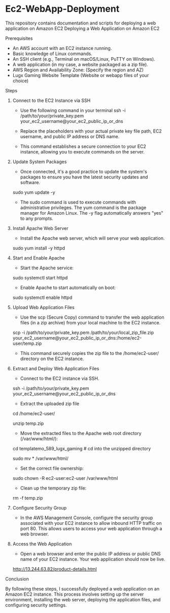 # Ec2-WebApp-Deployment
This repository contains documentation and scripts for deploying a web application on Amazon EC2
Deploying a Web Application on Amazon EC2

Prerequisites
* An AWS account with an EC2 instance running.
* Basic knowledge of Linux commands.
* An SSH client (e.g., Terminal on macOS/Linux, PuTTY on Windows).
* A web application (in my case, a website packaged as a zip file).
* AWS Region and Availability Zone: (Specify the region and AZ)
* Lugx Gaming Website Template (Website or webapp files of your choice) 

Steps
1. Connect to the EC2 Instance via SSH
   * Use the following command in your terminal
	ssh -i /path/to/your/private_key.pem your_ec2_username@your_ec2_public_ip_or_dns

   * Replace the placeholders with your actual private key file path, EC2 username, and public IP address or DNS name.
   * This command establishes a secure connection to your EC2 instance, allowing you to execute commands on the server.

2. Update System Packages
   * Once connected, it's a good practice to update the system's packages to ensure you have the latest security updates and software.

	sudo yum update -y

   * The sudo command is used to execute commands with administrative privileges. The yum command is the package manager for Amazon Linux. The -y flag automatically answers 	"yes" to any prompts.
      
3. Install Apache Web Server
      * Install the Apache web server, which will serve your web application.
	
	sudo yum install -y httpd

4. Start and Enable Apache
      * Start the Apache service:

	sudo systemctl start httpd

 	* Enable Apache to start automatically on boot:

	sudo systemctl enable httpd

5. Upload Web Application Files
      * Use the scp (Secure Copy) command to transfer the web application files (in a zip archive) from your local machine to the EC2 instance.

	scp -i /path/to/your/private_key.pem /path/to/your/local_zip_file.zip your_ec2_username@your_ec2_public_ip_or_dns:/home/ec2-user/temp.zip

      * This command securely copies the zip file to the /home/ec2-user/ directory on the EC2 instance.
               
6. Extract and Deploy Web Application Files
      * Connect to the EC2 instance via SSH.

	ssh -i /path/to/your/private_key.pem your_ec2_username@your_ec2_public_ip_or_dns

      * Extract the uploaded zip file

	cd /home/ec2-user/

	unzip temp.zip

      * Move the extracted files to the Apache web root directory (/var/www/html/):

	cd templatemo_589_lugx_gaming  # cd into the unzipped directory

	sudo mv * /var/www/html/

      * Set the correct file ownership:

	sudo chown -R ec2-user:ec2-user /var/www/html

      * Clean up the temporary zip file:

	rm -f temp.zip

7. Configure Security Group
      * In the AWS Management Console, configure the security group associated with your EC2 instance to allow inbound HTTP traffic on port 80. This allows users to access your web application through a web browser.
                  
8. Access the Web Application
      * Open a web browser and enter the public IP address or public DNS name of your EC2 instance. Your web application should now be live.

	http://13.244.63.82/product-details.html

Conclusion

By following these steps, I successfully deployed a web application on an Amazon EC2 instance. This process involves setting up the server environment, installing the web server, deploying the application files, and configuring security settings.
